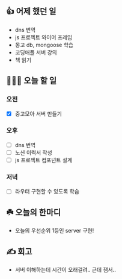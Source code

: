 ## 👍 어제 했던 일

- dns 번역
- js 프로젝트 와이어 프레임
- 몽고 db, mongoose 학습
- 코딩애플 서버 강의
- 책 읽기

## 👩🏻‍💻 오늘 할 일

### 오전

- [x] 중고모아 서버 만들기

### 오후

- [ ] dns 번역
- [ ] 노션 이력서 작성
- [ ] js 프로젝트 컴포넌트 설계

### 저녁

- [ ] 라우터 구현할 수 있도록 학습

## ☘️ 오늘의 한마디
- 오늘의 우선순위 1등인 server 구현!

## ✍️ 회고
- 서버 이해하는데 시간이 오래걸려.. 근데 잼서..